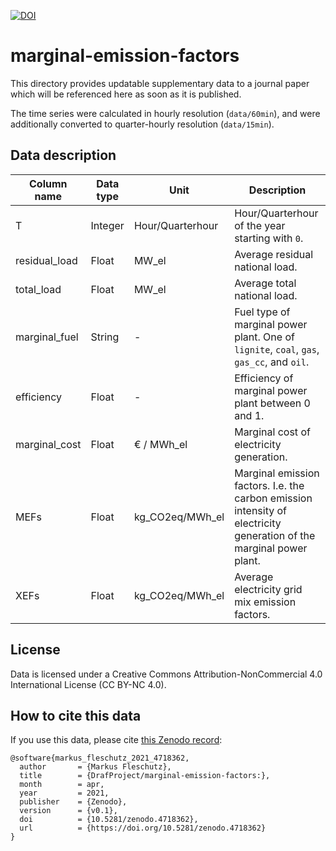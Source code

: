 [![DOI](https://zenodo.org/badge/342183147.svg)](https://zenodo.org/badge/latestdoi/342183147)

# marginal-emission-factors
This directory provides updatable supplementary data to a journal paper which will be referenced here as soon as it is published.

The time series were calculated in hourly resolution (`data/60min`), and were additionally converted to quarter-hourly resolution (`data/15min`).

## Data description
| Column name   | Data type | Unit            | Description     |
| ------------- |-----------| --------------- | ----------------|
| T             | Integer   | Hour/Quarterhour| Hour/Quarterhour of the year starting with `0`. |
| residual_load | Float     | MW_el           | Average residual national load. |
| total_load    | Float     | MW_el           | Average total national load. |
| marginal_fuel | String    | -               | Fuel type of marginal power plant. One of `lignite`, `coal`, `gas`, `gas_cc`, and `oil`. |
| efficiency    | Float     | -               | Efficiency of marginal power plant between 0 and 1. |
| marginal_cost | Float     | € / MWh_el      | Marginal cost of electricity generation. |
| MEFs          | Float     | kg_CO2eq/MWh_el | Marginal emission factors. I.e. the carbon emission intensity of electricity generation of the marginal power plant. |
| XEFs          | Float     | kg_CO2eq/MWh_el | Average electricity grid mix emission factors. |

## License
Data is licensed under a Creative Commons Attribution-NonCommercial 4.0 International License (CC BY-NC 4.0).

## How to cite this data
If you use this data, please cite [this Zenodo record](https://doi.org/10.5281/zenodo.4718362):
```
@software{markus_fleschutz_2021_4718362,
  author       = {Markus Fleschutz},
  title        = {DrafProject/marginal-emission-factors:},
  month        = apr,
  year         = 2021,
  publisher    = {Zenodo},
  version      = {v0.1},
  doi          = {10.5281/zenodo.4718362},
  url          = {https://doi.org/10.5281/zenodo.4718362}
}
```
